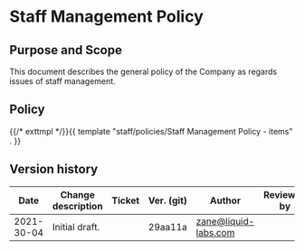 # Staff Management Policy

## Purpose and Scope

This document describes the general policy of the Company as regards issues of staff management.

## Policy

{{/* exttmpl */}}{{ template "staff/policies/Staff Management Policy - items" . }}

## Version history

Date | Change description | Ticket | Ver. (git) | Author | Reviewed by
-----|--------------------|--------|------------|--------|-------------
2021-30-04 | Initial draft. | | 29aa11a | zane@liquid-labs.com <Zane Rockenbaugh> |
